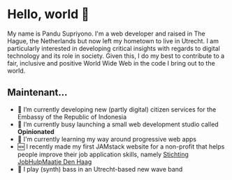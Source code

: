 # Hello, world 👋

My name is Pandu Supriyono. I'm a web developer and raised in The Hague, the Netherlands but now
left my hometown to live in Utrecht. I am particularly interested in developing critical insights
with regards to digital technology and its role in society. Given this, I do my
best to contribute to a fair, inclusive and positive World Wide Web in the code
I bring out to the world.

## Maintenant...

- 🔭 I’m currently developing new (partly digital) citizen services for the Embassy of the Republic of Indonesia
- 🌱 I’m currently busy launching a small web development studio called __Opinionated__
- 📖 I'm currently learning my way around progressive web apps 
- 🆕 I recently made my first JAMstack website for a non-profit that helps people improve their job application skills,
    namely [Stichting JobHulpMaatje Den Haag](https://jobhulpmaatjedenhaag.nl)
- 🎸 I play (synth) bass in an Utrecht-based new wave band

